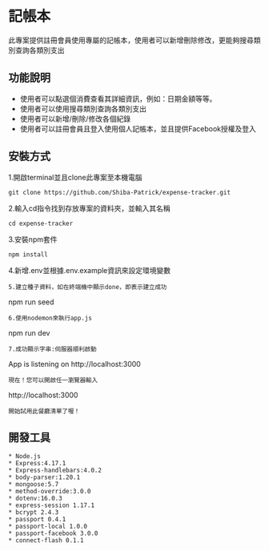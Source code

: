 # 記帳本

此專案提供註冊會員使用專屬的記帳本，使用者可以新增刪除修改，更能夠搜尋類別查詢各類別支出

## 功能說明

* 使用者可以點選個消費查看其詳細資訊，例如：日期金額等等。
* 使用者可以使用搜尋類別查詢各類別支出
* 使用者可以新增/刪除/修改各個紀錄
* 使用者可以註冊會員且登入使用個人記帳本，並且提供Facebook授權及登入

## 安裝方式

1.開啟terminal並且clone此專案至本機電腦
```
git clone https://github.com/Shiba-Patrick/expense-tracker.git
```
2.輸入cd指令找到存放專案的資料夾，並輸入其名稱
```
cd expense-tracker
```
3.安裝npm套件
```
npm install
```
4.新增.env並根據.env.example資訊來設定環境變數
```
5.建立種子資料，如在終端機中顯示done，即表示建立成功
```
npm run seed
```
6.使用nodemon來執行app.js
```
npm run dev
```
7.成功顯示字串:伺服器順利啟動
```
App is listening on http://localhost:3000
```
現在！您可以開啟任一瀏覽器輸入　
```
http://localhost:3000
```
開始試用此餐廳清單了喔！
```
## 開發工具
```
* Node.js
* Express:4.17.1
* Express-handlebars:4.0.2
* body-parser:1.20.1
* mongoose:5.7
* method-override:3.0.0
* dotenv:16.0.3 
* express-session 1.17.1
* bcrypt 2.4.3
* passport 0.4.1
* passport-local 1.0.0
* passport-facebook 3.0.0
* connect-flash 0.1.1
